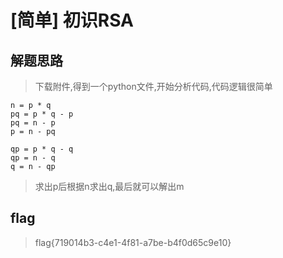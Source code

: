 # [简单] 初识RSA

## 解题思路

> 下载附件,得到一个python文件,开始分析代码,代码逻辑很简单

```
n = p * q
pq = p * q - p
pq = n - p
p = n - pq

qp = p * q - q
qp = n - q
q = n - qp
```

> 求出p后根据n求出q,最后就可以解出m

## flag

> flag{719014b3-c4e1-4f81-a7be-b4f0d65c9e10}